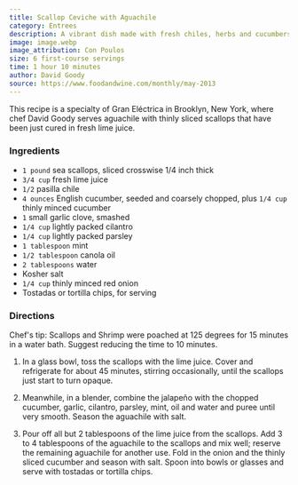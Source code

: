 ```yaml
---
title: Scallop Ceviche with Aguachile
category: Entrees
description: A vibrant dish made with fresh chiles, herbs and cucumbers that’s fantastic on any type of fish or shellfish. Served with thinly sliced scallops that have been just cured in fresh lime juice.
image: image.webp
image_attribution: Con Poulos
size: 6 first-course servings
time: 1 hour 10 minutes
author: David Goody
source: https://www.foodandwine.com/monthly/may-2013
---
```


This recipe is a specialty of Gran Eléctrica in Brooklyn, New York, where chef David Goody serves aguachile with thinly sliced scallops that have been just cured in fresh lime juice.

### Ingredients

* `1 pound` sea scallops, sliced crosswise 1/4 inch thick 
* `3/4 cup` fresh lime juice 
* `1/2` pasilla chile
* `4 ounces` English cucumber, seeded and coarsely chopped, plus `1/4 cup` thinly minced cucumber 
* `1` small garlic clove, smashed 
* `1/4 cup` lightly packed cilantro 
* `1/4 cup` lightly packed parsley 
* `1 tablespoon` mint 
* `1/2 tablespoon` canola oil 
* `2 tablespoons` water 
* Kosher salt 
* `1/4 cup` thinly minced red onion 
* Tostadas or tortilla chips, for serving 

### Directions

Chef's tip: Scallops and Shrimp were poached at 125 degrees for 15 minutes in a water bath. Suggest reducing the time to 10 minutes.

1. In a glass bowl, toss the scallops with the lime juice. Cover and refrigerate for about 45 minutes, stirring occasionally, until the scallops just start to turn opaque.

2. Meanwhile, in a blender, combine the jalapeño with the chopped cucumber, garlic, cilantro, parsley, mint, oil and water and puree until very smooth. Season the aguachile with salt.

3. Pour off all but 2 tablespoons of the lime juice from the scallops. Add 3 to 4 tablespoons of the aguachile to the scallops and mix well; reserve the remaining aguachile for another use. Fold in the onion and the thinly sliced cucumber and season with salt. Spoon into bowls or glasses and serve with tostadas or tortilla chips.